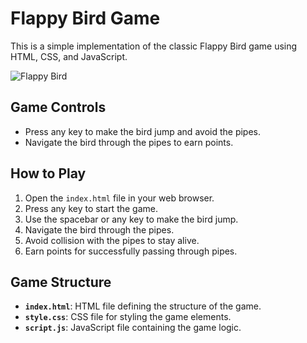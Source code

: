 # Flappy Bird Game

This is a simple implementation of the classic Flappy Bird game using HTML, CSS, and JavaScript.

![Flappy Bird](path/to/your/image.jpg)

## Game Controls

- Press any key to make the bird jump and avoid the pipes.
- Navigate the bird through the pipes to earn points.

## How to Play

1. Open the `index.html` file in your web browser.
2. Press any key to start the game.
3. Use the spacebar or any key to make the bird jump.
4. Navigate the bird through the pipes.
5. Avoid collision with the pipes to stay alive.
6. Earn points for successfully passing through pipes.

## Game Structure

- **`index.html`**: HTML file defining the structure of the game.
- **`style.css`**: CSS file for styling the game elements.
- **`script.js`**: JavaScript file containing the game logic.